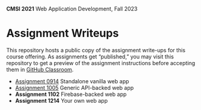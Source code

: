 **CMSI 2021** Web Application Development, Fall 2023

# Assignment Writeups
This repository hosts a public copy of the assignment write-ups for this course offering. As assignments get 
“published,” you may visit this repository to get a preview of the assignment instructions before accepting them 
in [GitHub Classroom](https://classroom.github.com/classrooms/143348672-lmu-cmsi-2021-fall-2023).

- [Assignment 0914](./standalone.md) Standalone vanilla web app
- [Assignment 1005](./generic-api-backed.md) Generic API-backed web app
- **Assignment 1102** Firebase-backed web app
- **Assignment 1214** Your own web app
